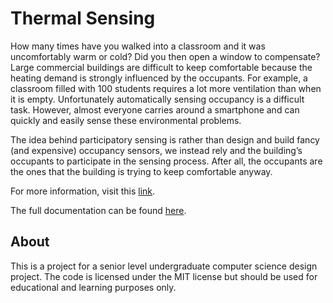 # Thermal Sensing

How many times have you walked into a classroom and it was uncomfortably warm or cold? Did you then open a window to compensate? Large commercial buildings are difficult to keep comfortable because the heating demand is strongly influenced by the occupants. For example, a classroom filled with 100 students requires a lot more ventilation than when it is empty. Unfortunately automatically sensing occupancy is a difficult task. However, almost everyone carries around a smartphone and can quickly and easily sense these environmental problems.

The idea behind participatory sensing is rather than design and build fancy (and expensive) occupancy sensors, we instead rely and the building’s occupants to participate in the sensing process. After all, the occupants are the ones that the building is trying to keep comfortable anyway.

For more information, visit this [link](http://www.eg.bucknell.edu/~cs475/wordpress/?page_id=114).

The full documentation can be found [here](docs/).


## About

This is a project for a senior level undergraduate computer science design project. The code is licensed under the MIT license but should be used for educational and learning purposes only.